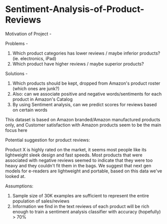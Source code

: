 # Sentiment-Analysis-of-Product-Reviews

Motivation of Project - 

Problems - 

   1.  Which product categories has lower reviews / maybe inferior products? (ie. electronics, iPad)
   2.  Which product have higher reviews / maybe superior products?

Solutions - 

   1. Which products should be kept, dropped from Amazon's product roster (which ones are junk?)
   2. Also: can we associate positive and negative words/sentiments for each product in Amazon's Catalog
   3. By using Sentiment analysis, can we predict scores for reviews based on certain words

This dataset is based on Amazon branded/Amazon manufactured products only, and Customer satisfaction with Amazon products seem to be the main focus here

Potential suggestion for product reviews:

Product X is highly rated on the market, it seems most people like its lightweight sleek design and fast speeds. Most products that were associated with negative reviews seemed to indicate that they were too heavy and they couldn't fit them in the bags. We suggest that next gen models for e-readers are lightweight and portable, based on this data we've looked at.

Assumptions:

   1. Sample size of 30K examples are sufficient to represent the entire population of sales/reviews
   2. Information we find in the text reviews of each product will be rich enough to train a sentiment analysis classifier with accuracy (hopefully) > 70%

